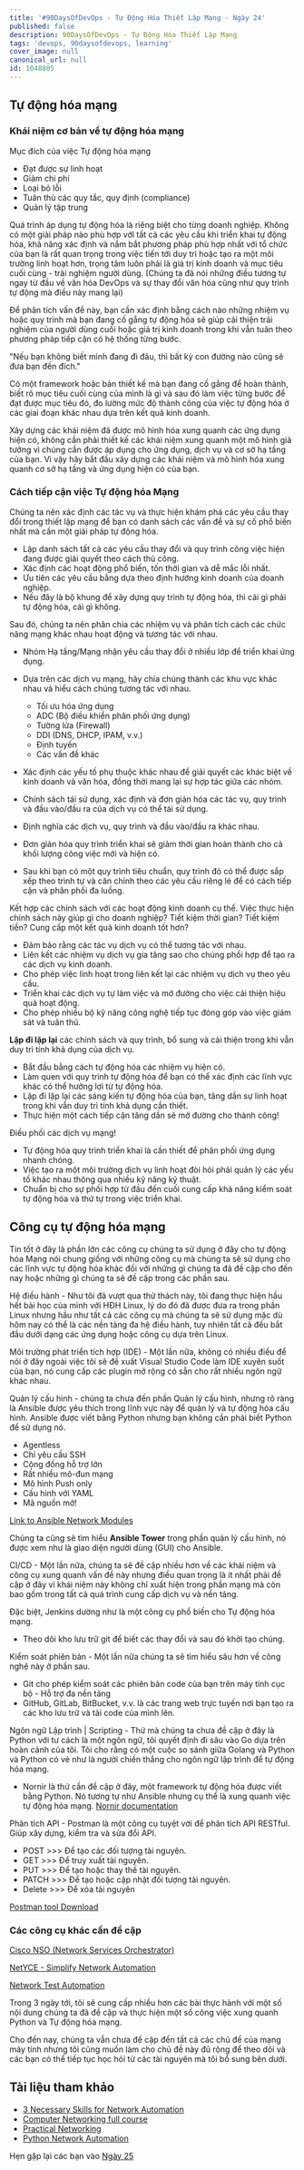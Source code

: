 ```yaml
---
title: '#90DaysOfDevOps - Tự Động Hóa Thiết Lập Mạng - Ngày 24'
published: false
description: 90DaysOfDevOps - Tự Động Hóa Thiết Lập Mạng
tags: 'devops, 90daysofdevops, learning'
cover_image: null
canonical_url: null
id: 1048805
---
```



## Tự động hóa mạng

### Khái niệm cơ bản về tự động hóa mạng

Mục đích của việc Tự động hóa mạng

- Đạt được sự linh hoạt
- Giảm chi phí
- Loại bỏ lỗi
- Tuân thủ các quy tắc, quy định (compliance)
- Quản lý tập trung

Quá trình áp dụng tự động hóa là riêng biệt cho từng doanh nghiệp. Không có một giải pháp nào phù hợp với tất cả các yêu cầu khi triển khai tự động hóa, khả năng xác định và nắm bắt phương pháp phù hợp nhất với tổ chức của bạn là rất quan trọng trong việc tiến tới duy trì hoặc tạo ra một môi trường linh hoạt hơn, trọng tâm luôn phải là giá trị kinh doanh và mục tiêu cuối cùng - trải nghiệm người dùng. (Chúng ta đã nói những điều tương tự ngay từ đầu về văn hóa DevOps và sự thay đổi văn hóa cũng như quy trình tự động mà điều này mang lại)

Để phân tích vấn đề này, bạn cần xác định bằng cách nào những nhiệm vụ hoặc quy trình mà bạn đang cố gắng tự động hóa sẽ giúp cải thiện trải nghiệm của người dùng cuối hoặc giá trị kinh doanh trong khi vẫn tuân theo phương pháp tiếp cận có hệ thống từng bước.

"Nếu bạn không biết mình đang đi đâu, thì bất kỳ con đường nào cũng sẽ đưa bạn đến đích."

Có một framework hoặc bản thiết kế mà bạn đang cố gắng để hoàn thành, biết rõ mục tiêu cuối cùng của mình là gì và sau đó làm việc từng bước để đạt được mục tiêu đó, đo lường mức độ thành công của việc tự động hóa ở các giai đoạn khác nhau dựa trên kết quả kinh doanh.

Xây dựng các khái niệm đã được mô hình hóa xung quanh các ứng dụng hiện có, không cần phải thiết kế các khái niệm xung quanh một mô hình giả tưởng vì chúng cần được áp dụng cho ứng dụng, dịch vụ và cơ sở hạ tầng của bạn. Vì vậy hãy bắt đầu xây dựng các khái niệm và mô hình hóa xung quanh cơ sở hạ tầng và ứng dụng hiện có của bạn.

### Cách tiếp cận việc Tự động hóa Mạng

Chúng ta nên xác định các tác vụ và thực hiện khám phá các yêu cầu thay đổi trong thiết lập mạng để bạn có danh sách các vấn đề và sự cố phổ biến nhất mà cần một giải pháp tự động hóa.

- Lập danh sách tất cả các yêu cầu thay đổi và quy trình công việc hiện đang được giải quyết theo cách thủ công.
- Xác định các hoạt động phổ biến, tốn thời gian và dễ mắc lỗi nhất.
- Ưu tiên các yêu cầu bằng dựa theo định hướng kinh doanh của doanh nghiệp.
- Nếu đây là bộ khung để xây dựng quy trình tự động hóa, thì cái gì phải tự động hóa, cái gì không.

Sau đó, chúng ta nên phân chia các nhiệm vụ và phân tích cách các chức năng mạng khác nhau hoạt động và tương tác với nhau.

- Nhóm Hạ tầng/Mạng nhận yêu cầu thay đổi ở nhiều lớp để triển khai ứng dụng.
- Dựa trên các dịch vụ mạng, hãy chia chúng thành các khu vực khác nhau và hiểu cách chúng tương tác với nhau.
   - Tối ưu hóa ứng dụng
   - ADC (Bộ điều khiển phân phối ứng dụng)
   - Tường lửa (Firewall)
   - DDI (DNS, DHCP, IPAM, v.v.)
   - Định tuyến
   - Các vấn đề khác
- Xác định các yếu tố phụ thuộc khác nhau để giải quyết các khác biệt về kinh doanh và văn hóa, đồng thời mang lại sự hợp tác giữa các nhóm.

- Chính sách tái sử dụng, xác định và đơn giản hóa các tác vụ, quy trình và đầu vào/đầu ra của dịch vụ có thể tái sử dụng.

- Định nghĩa các dịch vụ, quy trình và đầu vào/đầu ra khác nhau.
- Đơn giản hóa quy trình triển khai sẽ giảm thời gian hoàn thành cho cả khối lượng công việc mới và hiện có.
- Sau khi bạn có một quy trình tiêu chuẩn, quy trình đó có thể được sắp xếp theo trình tự và căn chỉnh theo các yêu cầu riêng lẻ để có cách tiếp cận và phân phối đa luồng.

Kết hợp các chính sách với các hoạt động kinh doanh cụ thể. Việc thực hiện chính sách này giúp gì cho doanh nghiệp? Tiết kiệm thời gian? Tiết kiệm tiền? Cung cấp một kết quả kinh doanh tốt hơn?

- Đảm bảo rằng các tác vụ dịch vụ có thể tương tác với nhau.
- Liên kết các nhiệm vụ dịch vụ gia tăng sao cho chúng phối hợp để tạo ra các dịch vụ kinh doanh.
- Cho phép việc linh hoạt trong liên kết lại các nhiệm vụ dịch vụ theo yêu cầu.
- Triển khai các dịch vụ tự làm việc và mở đường cho việc cải thiện hiệu quả hoạt động.
- Cho phép nhiều bộ kỹ năng công nghệ tiếp tục đóng góp vào việc giám sát và tuân thủ.

**Lặp đi lặp lại** các chính sách và quy trình, bổ sung và cải thiện trong khi vẫn duy trì tính khả dụng của dịch vụ.

- Bắt đầu bằng cách tự động hóa các nhiệm vụ hiện có.
- Làm quen với quy trình tự động hóa để bạn có thể xác định các lĩnh vực khác có thể hưởng lợi từ tự động hóa.
- Lặp đi lặp lại các sáng kiến tự động hóa của bạn, tăng dần sự linh hoạt trong khi vẫn duy trì tính khả dụng cần thiết.
- Thực hiện một cách tiếp cận tăng dần sẽ mở đường cho thành công!

Điều phối các dịch vụ mạng!

- Tự động hóa quy trình triển khai là cần thiết để phân phối ứng dụng nhanh chóng.
- Việc tạo ra một môi trường dịch vụ linh hoạt đòi hỏi phải quản lý các yếu tố khác nhau thông qua nhiều kỹ năng kỹ thuật.
- Chuẩn bị cho sự phối hợp từ đầu đến cuối cung cấp khả năng kiểm soát tự động hóa và thứ tự trong việc triển khai.


## Công cụ tự động hóa mạng

Tin tốt ở đây là phần lớn các công cụ chúng ta sử dụng ở đây cho tự động hóa Mạng nói chung giống với những công cụ mà chúng ta sẽ sử dụng cho các lĩnh vực tự động hóa khác đối với những gì chúng ta đã đề cập cho đến nay hoặc những gì chúng ta sẽ đề cập trong các phần sau.

Hệ điều hành - Như tôi đã vượt qua thử thách này, tôi đang thực hiện hầu hết bài học của mình với HĐH Linux, lý do đó đã được đưa ra trong phần Linux nhưng hầu như tất cả các công cụ mà chúng ta sẽ sử dụng mặc dù hôm nay có thể là các nền tảng đa hệ điều hành, tuy nhiên tất cả đều bắt đầu dưới dạng các ứng dụng hoặc công cụ dựa trên Linux.

Môi trường phát triển tích hợp (IDE) - Một lần nữa, không có nhiều điều để nói ở đây ngoài việc tôi sẽ đề xuất Visual Studio Code làm IDE xuyên suốt của bạn, nó cung cấp các plugin mở rộng có sẵn cho rất nhiều ngôn ngữ khác nhau.

Quản lý cấu hình - chúng ta chưa đến phần Quản lý cấu hình, nhưng rõ ràng là Ansible được yêu thích trong lĩnh vực này để quản lý và tự động hóa cấu hình. Ansible được viết bằng Python nhưng bạn không cần phải biết Python để sử dụng nó.

- Agentless
- Chỉ yêu cầu SSH
- Cộng đồng hỗ trợ lớn
- Rất nhiều mô-đun mạng
- Mô hình Push only
- Cấu hình với YAML
- Mã nguồn mở!

[Link to Ansible Network Modules](https://docs.ansible.com/ansible/2.9/modules/list_of_network_modules.html)

Chúng ta cũng sẽ tìm hiểu **Ansible Tower** trong phần quản lý cấu hình, nó được xem như là giao diện người dùng (GUI) cho Ansible.

CI/CD - Một lần nữa, chúng ta sẽ đề cập nhiều hơn về các khái niệm và công cụ xung quanh vấn đề này nhưng điều quan trọng là ít nhất phải đề cập ở đây vì khái niệm này không chỉ xuất hiện trong phần mạng mà còn bao gồm trong tất cả quá trình cung cấp dịch vụ và nền tảng.

Đặc biệt, Jenkins dường như là một công cụ phổ biến cho Tự động hóa mạng.

- Theo dõi kho lưu trữ git để biết các thay đổi và sau đó khởi tạo chúng.

Kiểm soát phiên bản - Một lần nữa chúng ta sẽ tìm hiểu sâu hơn về công nghệ này ở phần sau.

- Git cho phép kiểm soát các phiên bản code của bạn trên máy tính cục bộ - Hỗ trợ đa nền tảng
- GitHub, GitLab, BitBucket, v.v. là các trang web trực tuyến nơi bạn tạo ra các kho lưu trữ và tải code của mình lên.

Ngôn ngữ Lập trình | Scripting - Thứ mà chúng ta chưa đề cập ở đây là Python với tư cách là một ngôn ngữ, tôi quyết định đi sâu vào Go dựa trên hoàn cảnh của tôi. Tôi cho rằng có một cuộc so sánh giữa Golang và Python và Python có vẻ như là người chiến thắng cho ngôn ngữ lập trình để tự động hóa mạng.

- Nornir là thứ cần đề cập ở đây, một framework tự động hóa được viết bằng Python. Nó tương tự như Ansible nhưng cụ thể là xung quanh việc tự động hóa mạng. [Nornir documentation](https://nornir.readthedocs.io/en/latest/)

Phân tích API - Postman là một công cụ tuyệt vời để phân tích API RESTful. Giúp xây dựng, kiểm tra và sửa đổi API.

- POST >>> Để tạo các đối tượng tài nguyên.
- GET >>> Để truy xuất tài nguyên.
- PUT >>> Để tạo hoặc thay thế tài nguyên.
- PATCH >>> Để tạo hoặc cập nhật đối tượng tài nguyên.
- Delete >>> Để xóa tài nguyên

[Postman tool Download](https://www.postman.com/downloads/)

### Các công cụ khác cần đề cập

[Cisco NSO (Network Services Orchestrator)](https://www.cisco.com/c/en/us/products/cloud-systems-management/network-services-orchestrator/index.html)

[NetYCE - Simplify Network Automation](https://netyce.com/)

[Network Test Automation](https://pubhub.devnetcloud.com/media/genie-feature-browser/docs/#/)

Trong 3 ngày tới, tôi sẽ cung cấp nhiều hơn các bài thực hành với một số nội dung chúng ta đã đề cập và thực hiện một số công việc xung quanh Python và Tự động hóa mạng.

Cho đến nay, chúng ta vẫn chưa đề cập đến tất cả các chủ đề của mạng máy tính nhưng tôi cũng muốn làm cho chủ đề này đủ rộng để theo dõi và các bạn có thể tiếp tục học hỏi từ các tài nguyên mà tôi bổ sung bên dưới.

## Tài liệu tham khảo

- [3 Necessary Skills for Network Automation](https://www.youtube.com/watch?v=KhiJ7Fu9kKA&list=WL&index=122&t=89s)
- [Computer Networking full course](https://www.youtube.com/watch?v=IPvYjXCsTg8)
- [Practical Networking](http://www.practicalnetworking.net/)
- [Python Network Automation](https://www.youtube.com/watch?v=xKPzLplPECU&list=WL&index=126)

Hẹn gặp lại các bạn vào [Ngày 25](day25.md)
